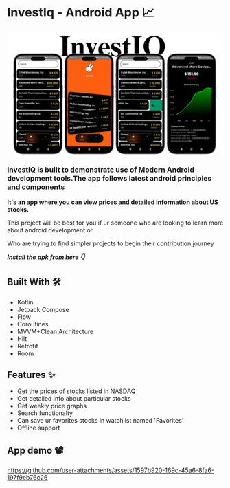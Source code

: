 
# InvestIq - Android App 📈

![App Screenshot](https://github.com/shalenMathew/InvestIq-AndroidApp/blob/master/images/banner.png)

### InvestIQ is built to demonstrate use of Modern Android development tools.The app follows latest android principles and components

**It's an app where you can view prices and detailed information about US stocks.**

This project will be best for you if ur someone who are looking to learn more about android development or

Who are trying to find simpler projects to begin their contribution journey

***Install the apk from here 👇***


## Built With 🛠
- Kotlin
- Jetpack Compose
- Flow
- Coroutines
- MVVM+Clean Architecture
- Hilt
- Retrofit
- Room

 ## Features ✨
- Get the prices of stocks listed in NASDAQ
- Get detailed info about particular stocks
- Get weekly price graphs
- Search functionalty
- Can save ur favorites stocks in watchlist named 'Favorites'
- Offline support

## App demo 📽️
https://github.com/user-attachments/assets/1597b920-169c-45a6-8fa6-197f9eb76c26                              
